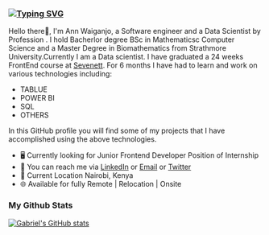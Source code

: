 ###  [![Typing SVG](https://readme-typing-svg.demolab.com/?lines=Ann+Waiganjo+Data+Science+Frontend+Developer+👋+🖥💻)](https://git.io/typing-svg)
<!-- [![Typing SVG](https://readme-typing-svg.demolab.com/?lines=Hello+I'm+Gabriel+text+texte+texf;Second+line+of+text)](https://git.io/typing-svg) -->

Hello there👋,
I'm Ann Waiganjo, a Software engineer and a Data Scientist by Profession . I hold Bacherlor degree BSc in Mathematicsc Computer Science and a Master Degree in Biomathematics from Strathmore University.Currently I am a Data scientist. I have graduated a 24 weeks FrontEnd course at [Sevenett](https://sevenett.net/). For 6 months I have had to learn and work on various technologies including:

* TABLUE
* POWER BI
* SQL
* OTHERS 

In this GitHub profile you will find some of my projects that I have accomplished using the above technologies.


* 🖥 Currently looking for Junior Frontend Developer Position of Internship
* 🔗 You can reach me via [LinkedIn](LINK) or [Email](annwaiganjo2018@gmail.com) or [Twitter](LINK)
* 📍 Current Location Nairobi, Kenya
* 🌐 Available for fully Remote | Relocation | Onsite

### My Github Stats

[![Gabriel's GitHub stats](https://github-readme-stats.vercel.app/api?username=DataDuchess24&count_private=true&show_icons=true&theme=dark)](https://github.com/anuraghazra/github-readme-stats)
